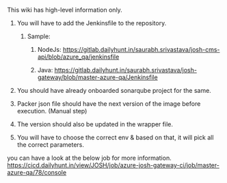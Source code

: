 This wiki has high-level information only.

1.  You will have to add the Jenkinsfile to the repository.

    1.  Sample:

        1.  NodeJs:
            <https://gitlab.dailyhunt.in/saurabh.srivastava/josh-cms-api/blob/azure_qa/jenkinsfile>

        2.  Java:
            <https://gitlab.dailyhunt.in/saurabh.srivastava/josh-gateway/blob/master-azure-qa/Jenkinsfile>

2.  You should have already onboarded sonarqube project for the same.

3.  Packer json file should have the next version of the image before
    execution. (Manual step)

4.  The version should also be updated in the wrapper file.

5.  You will have to choose the correct env & based on that, it will
    pick all the correct parameters.

you can have a look at the below job for more information.\
<https://cicd.dailyhunt.in/view/JOSH/job/azure-josh-gateway-ci/job/master-azure-qa/78/console>
